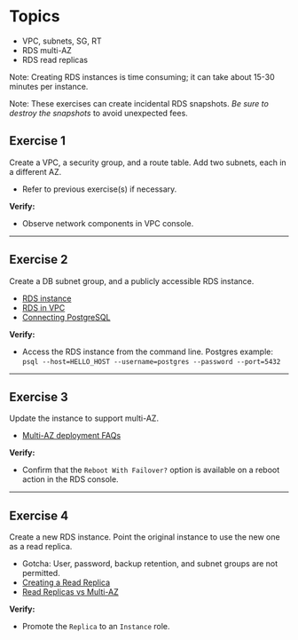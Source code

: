 # Topics
- VPC, subnets, SG, RT
- RDS multi-AZ
- RDS read replicas

Note: Creating RDS instances is time consuming; it can take about 15-30 minutes per instance.

Note: These exercises can create incidental RDS snapshots. *Be sure to destroy the snapshots* to avoid unexpected fees.

## Exercise 1
Create a VPC, a security group, and a route table. Add two subnets, each in a different AZ.
- Refer to previous exercise(s) if necessary. 

**Verify:** 
- Observe network components in VPC console.

---

## Exercise 2
Create a DB subnet group, and a publicly accessible RDS instance.
- [RDS instance](https://docs.aws.amazon.com/AWSCloudFormation/latest/UserGuide/aws-properties-rds-database-instance.html)
- [RDS in VPC](https://docs.aws.amazon.com/AmazonRDS/latest/UserGuide/USER_VPC.WorkingWithRDSInstanceinaVPC.html)
- [Connecting PostgreSQL](https://docs.aws.amazon.com/AmazonRDS/latest/UserGuide/CHAP_GettingStarted.CreatingConnecting.PostgreSQL.html)
  
**Verify:** 
- Access the RDS instance from the command line. Postgres example: `psql --host=HELLO_HOST --username=postgres --password --port=5432`

---

## Exercise 3
Update the instance to support multi-AZ.
- [Multi-AZ deployment FAQs](https://aws.amazon.com/rds/faqs/#Multi-AZ_Deployments)

**Verify:** 
- Confirm that the `Reboot With Failover?` option is available on a reboot action in the RDS console.
  
---

## Exercise 4
Create a new RDS instance. Point the original instance to use the new one as a read replica.

- Gotcha: User, password, backup retention, and subnet groups are not permitted.
- [Creating a Read Replica](https://docs.aws.amazon.com/AmazonRDS/latest/UserGuide/USER_ReadRepl.html#USER_ReadRepl.Create)
- [Read Replicas vs Multi-AZ](https://medium.com/awesome-cloud/aws-difference-between-multi-az-and-read-replicas-in-amazon-rds-60fe848ef53a)

**Verify:** 
- Promote the `Replica` to an `Instance` role.
